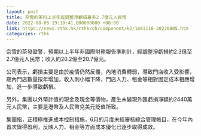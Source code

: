 ```yaml
---
layout: post
title: 奈雪的茶料上半年經調整淨虧損最多2.7億元人民幣
date: 2022-08-05 19:10:41.000000000 +08:00
link: https://news.rthk.hk/rthk/ch/component/k2/1661116-20220805.htm
categories: rthk
---
```


奈雪的茶發盈警，預期以上半年非國際財務報告準則計，經調整淨虧損約2.3億至2.7億元人民幣；收入約20.2億至20.7億元。

公司表示，虧損主要是由於疫情仍然反覆，內地消費轉弱，導致門店收入受影響，期內門店數量按年增加，收入則小幅下降，門店人力、租金等相對固定成本相應增加，進一步導致虧損。

另外，集團以外幣計值的現金及現金等價物，產生未變現外匯虧損淨額約2440萬元人民幣，主要是港幣及人民幣兌美元貶值所致。

集團指，正積極推進成本控制措施，6月的月度未經審核綜合管理帳目，在今年內首次錄得盈利，反映人力、租金等方面成本優化已逐步取得成效。
